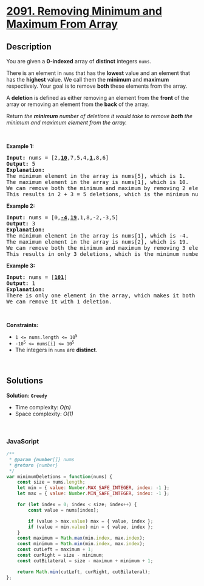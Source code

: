 # [2091. Removing Minimum and Maximum From Array](https://leetcode.com/problems/removing-minimum-and-maximum-from-array)

## Description

<div class="elfjS" data-track-load="description_content"><p>You are given a <strong>0-indexed</strong> array of <strong>distinct</strong> integers <code>nums</code>.</p>

<p>There is an element in <code>nums</code> that has the <strong>lowest</strong> value and an element that has the <strong>highest</strong> value. We call them the <strong>minimum</strong> and <strong>maximum</strong> respectively. Your goal is to remove <strong>both</strong> these elements from the array.</p>

<p>A <strong>deletion</strong> is defined as either removing an element from the <strong>front</strong> of the array or removing an element from the <strong>back</strong> of the array.</p>

<p>Return <em>the <strong>minimum</strong> number of deletions it would take to remove <strong>both</strong> the minimum and maximum element from the array.</em></p>

<p>&nbsp;</p>
<p><strong class="example">Example 1:</strong></p>

<pre><strong>Input:</strong> nums = [2,<u><strong>10</strong></u>,7,5,4,<u><strong>1</strong></u>,8,6]
<strong>Output:</strong> 5
<strong>Explanation:</strong> 
The minimum element in the array is nums[5], which is 1.
The maximum element in the array is nums[1], which is 10.
We can remove both the minimum and maximum by removing 2 elements from the front and 3 elements from the back.
This results in 2 + 3 = 5 deletions, which is the minimum number possible.
</pre>

<p><strong class="example">Example 2:</strong></p>

<pre><strong>Input:</strong> nums = [0,<u><strong>-4</strong></u>,<u><strong>19</strong></u>,1,8,-2,-3,5]
<strong>Output:</strong> 3
<strong>Explanation:</strong> 
The minimum element in the array is nums[1], which is -4.
The maximum element in the array is nums[2], which is 19.
We can remove both the minimum and maximum by removing 3 elements from the front.
This results in only 3 deletions, which is the minimum number possible.
</pre>

<p><strong class="example">Example 3:</strong></p>

<pre><strong>Input:</strong> nums = [<u><strong>101</strong></u>]
<strong>Output:</strong> 1
<strong>Explanation:</strong>  
There is only one element in the array, which makes it both the minimum and maximum element.
We can remove it with 1 deletion.
</pre>

<p>&nbsp;</p>
<p><strong>Constraints:</strong></p>

<ul>
	<li><code>1 &lt;= nums.length &lt;= 10<sup>5</sup></code></li>
	<li><code>-10<sup>5</sup> &lt;= nums[i] &lt;= 10<sup>5</sup></code></li>
	<li>The integers in <code>nums</code> are <strong>distinct</strong>.</li>
</ul>
</div>

<p>&nbsp;</p>

## Solutions

**Solution: `Greedy`**
- Time complexity: <em>O(n)</em>
- Space complexity: <em>O(1)</em>

<p>&nbsp;</p>

### **JavaScript**

```js
/**
 * @param {number[]} nums
 * @return {number}
 */
var minimumDeletions = function(nums) {
    const size = nums.length;
    let min = { value: Number.MAX_SAFE_INTEGER, index: -1 };
    let max = { value: Number.MIN_SAFE_INTEGER, index: -1 };

    for (let index = 0; index < size; index++) {
        const value = nums[index];

        if (value > max.value) max = { value, index };
        if (value < min.value) min = { value, index };
    }
    const maximum = Math.max(min.index, max.index);
    const minimum = Math.min(min.index, max.index);
    const cutLeft = maximum + 1;
    const curRight = size - minimum;
    const cutBilateral = size - maximum + minimum + 1;

    return Math.min(cutLeft, curRight, cutBilateral);
};
```
